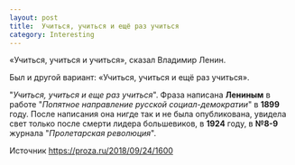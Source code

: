 ```yaml
---
layout: post
title:  Учиться, учиться и ещё раз учиться
category: Interesting
---
```


«Учиться, учиться и учиться», сказал Владимир Ленин.

Был и другой вариант: «Учиться, учиться и ещё раз учиться».

"*Учиться, учиться и еще раз учиться*". Фраза написана **Лениным** в работе "*Попятное направление русской социал-демократии*" в **1899** году. После написания она нигде так и не была опубликована, увидела свет только после смерти лидера большевиков, в **1924** году, в **№8-9** журнала 
"*Пролетарская революция*".

Источник <https://proza.ru/2018/09/24/1600> 


